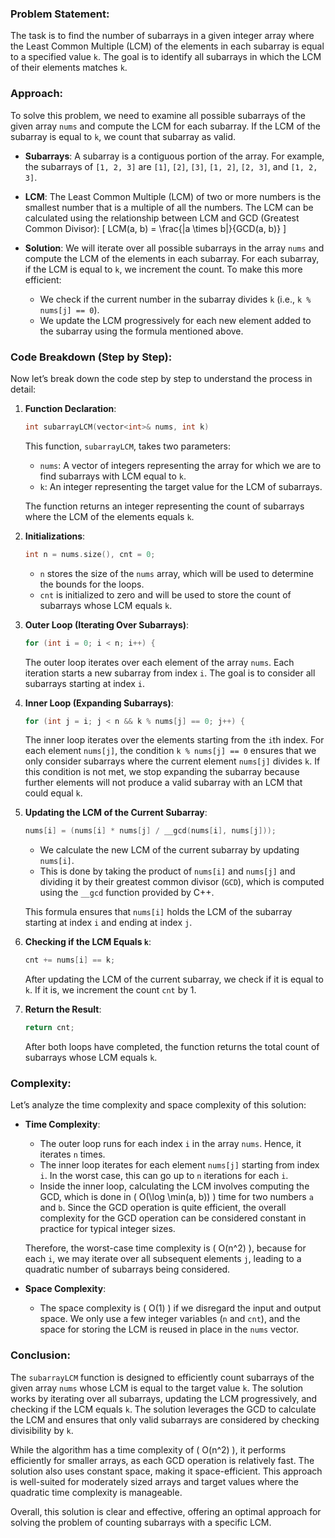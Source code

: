 ### Problem Statement:
The task is to find the number of subarrays in a given integer array where the Least Common Multiple (LCM) of the elements in each subarray is equal to a specified value `k`. The goal is to identify all subarrays in which the LCM of their elements matches `k`.

### Approach:
To solve this problem, we need to examine all possible subarrays of the given array `nums` and compute the LCM for each subarray. If the LCM of the subarray is equal to `k`, we count that subarray as valid.

- **Subarrays**: A subarray is a contiguous portion of the array. For example, the subarrays of `[1, 2, 3]` are `[1]`, `[2]`, `[3]`, `[1, 2]`, `[2, 3]`, and `[1, 2, 3]`.
  
- **LCM**: The Least Common Multiple (LCM) of two or more numbers is the smallest number that is a multiple of all the numbers. The LCM can be calculated using the relationship between LCM and GCD (Greatest Common Divisor):
  \[
  LCM(a, b) = \frac{|a \times b|}{GCD(a, b)}
  \]
  
- **Solution**: We will iterate over all possible subarrays in the array `nums` and compute the LCM of the elements in each subarray. For each subarray, if the LCM is equal to `k`, we increment the count. To make this more efficient:
  - We check if the current number in the subarray divides `k` (i.e., `k % nums[j] == 0`).
  - We update the LCM progressively for each new element added to the subarray using the formula mentioned above.

### Code Breakdown (Step by Step):
Now let’s break down the code step by step to understand the process in detail:

1. **Function Declaration**:
   ```cpp
   int subarrayLCM(vector<int>& nums, int k)
   ```
   This function, `subarrayLCM`, takes two parameters:
   - `nums`: A vector of integers representing the array for which we are to find subarrays with LCM equal to `k`.
   - `k`: An integer representing the target value for the LCM of subarrays.
   
   The function returns an integer representing the count of subarrays where the LCM of the elements equals `k`.

2. **Initializations**:
   ```cpp
   int n = nums.size(), cnt = 0;
   ```
   - `n` stores the size of the `nums` array, which will be used to determine the bounds for the loops.
   - `cnt` is initialized to zero and will be used to store the count of subarrays whose LCM equals `k`.

3. **Outer Loop (Iterating Over Subarrays)**:
   ```cpp
   for (int i = 0; i < n; i++) {
   ```
   The outer loop iterates over each element of the array `nums`. Each iteration starts a new subarray from index `i`. The goal is to consider all subarrays starting at index `i`.

4. **Inner Loop (Expanding Subarrays)**:
   ```cpp
   for (int j = i; j < n && k % nums[j] == 0; j++) {
   ```
   The inner loop iterates over the elements starting from the `i`th index. For each element `nums[j]`, the condition `k % nums[j] == 0` ensures that we only consider subarrays where the current element `nums[j]` divides `k`. If this condition is not met, we stop expanding the subarray because further elements will not produce a valid subarray with an LCM that could equal `k`.

5. **Updating the LCM of the Current Subarray**:
   ```cpp
   nums[i] = (nums[i] * nums[j] / __gcd(nums[i], nums[j]));
   ```
   - We calculate the new LCM of the current subarray by updating `nums[i]`. 
   - This is done by taking the product of `nums[i]` and `nums[j]` and dividing it by their greatest common divisor (`GCD`), which is computed using the `__gcd` function provided by C++.
   
   This formula ensures that `nums[i]` holds the LCM of the subarray starting at index `i` and ending at index `j`.

6. **Checking if the LCM Equals `k`**:
   ```cpp
   cnt += nums[i] == k;
   ```
   After updating the LCM of the current subarray, we check if it is equal to `k`. If it is, we increment the count `cnt` by 1.

7. **Return the Result**:
   ```cpp
   return cnt;
   ```
   After both loops have completed, the function returns the total count of subarrays whose LCM equals `k`.

### Complexity:
Let’s analyze the time complexity and space complexity of this solution:

- **Time Complexity**:
  - The outer loop runs for each index `i` in the array `nums`. Hence, it iterates `n` times.
  - The inner loop iterates for each element `nums[j]` starting from index `i`. In the worst case, this can go up to `n` iterations for each `i`.
  - Inside the inner loop, calculating the LCM involves computing the GCD, which is done in \( O(\log \min(a, b)) \) time for two numbers `a` and `b`. Since the GCD operation is quite efficient, the overall complexity for the GCD operation can be considered constant in practice for typical integer sizes.

  Therefore, the worst-case time complexity is \( O(n^2) \), because for each `i`, we may iterate over all subsequent elements `j`, leading to a quadratic number of subarrays being considered.

- **Space Complexity**:
  - The space complexity is \( O(1) \) if we disregard the input and output space. We only use a few integer variables (`n` and `cnt`), and the space for storing the LCM is reused in place in the `nums` vector.

### Conclusion:
The `subarrayLCM` function is designed to efficiently count subarrays of the given array `nums` whose LCM is equal to the target value `k`. The solution works by iterating over all subarrays, updating the LCM progressively, and checking if the LCM equals `k`. The solution leverages the GCD to calculate the LCM and ensures that only valid subarrays are considered by checking divisibility by `k`.

While the algorithm has a time complexity of \( O(n^2) \), it performs efficiently for smaller arrays, as each GCD operation is relatively fast. The solution also uses constant space, making it space-efficient. This approach is well-suited for moderately sized arrays and target values where the quadratic time complexity is manageable. 

Overall, this solution is clear and effective, offering an optimal approach for solving the problem of counting subarrays with a specific LCM.